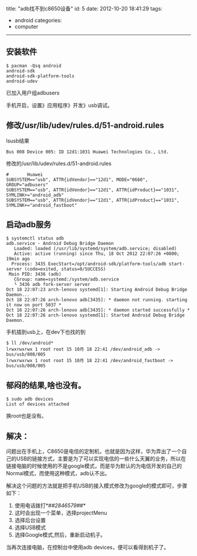 title: "adb找不到c8650设备"
id: 5
date: 2012-10-20 18:41:29
tags:
- android
categories:
- computer
---

安装软件
--------------------------------------------

```
$ pacman -Qsq android
android-sdk
android-sdk-platform-tools
android-udev
```

<!--more-->

已加入用户组adbusers

手机开启，设置》应用程序》开发》usb调试。

修改/usr/lib/udev/rules.d/51-android.rules
--------------------------------------------

lsusb结果
```
Bus 008 Device 005: ID 12d1:1031 Huawei Technologies Co., Ltd.
```
修改的/usr/lib/udev/rules.d/51-android.rules
```
#       Huawei
SUBSYSTEM=="usb", ATTR{idVendor}=="12d1", MODE="0660", GROUP="adbusers"
SUBSYSTEM=="usb", ATTR{idVendor}=="12d1", ATTR{idProduct}=="1031", SYMLINK+="android_adb"
SUBSYSTEM=="usb", ATTR{idVendor}=="12d1", ATTR{idProduct}=="1031", SYMLINK+="android_fastboot"
```

启动adb服务
--------------------------------------------

```
$ systemctl status adb
adb.service - Android Debug Bridge Daemon
   Loaded: loaded (/usr/lib/systemd/system/adb.service; disabled)
   Active: active (running) since Thu, 18 Oct 2012 22:07:26 +0800; 19min ago
  Process: 3435 ExecStart=/opt/android-sdk/platform-tools/adb start-server (code=exited, status=0/SUCCESS)
 Main PID: 3436 (adb)
   CGroup: name=systemd:/system/adb.service
   └ 3436 adb fork-server server
Oct 18 22:07:23 arch-lenovo systemd[1]: Starting Android Debug Bridge Daemon...
Oct 18 22:07:26 arch-lenovo adb[3435]: * daemon not running. starting it now on port 5037 *
Oct 18 22:07:26 arch-lenovo adb[3435]: * daemon started successfully *
Oct 18 22:07:26 arch-lenovo systemd[1]: Started Android Debug Bridge Daemon.
```
手机插到usb上，在dev下也找的到
```
$ ll /dev/android*
lrwxrwxrwx 1 root root 15 10月 18 22:41 /dev/android_adb -> bus/usb/008/005
lrwxrwxrwx 1 root root 15 10月 18 22:41 /dev/android_fastboot -> bus/usb/008/005
```

郁闷的结果,啥也没有。
--------------------------------------------
```
$ sudo adb devices
List of devices attached
```
换root也是没有。

解决：
--------------------------------------------
问题出在手机上，C8650是电信的定制机，也就是因为这样，华为弄出了一个自己的USB的链接方式，主要是为了可以实现电信的一些什么天翼的业务，所以在链接电脑的时候使用的不是google模式，而是华为默认的为电信开发的自己的Normal模式，而使用这种模式，adb认不出。

解决这个问题的方法就是把手机USB的接入模式修改为google的模式即可，步骤如下：

1. 使用电话拨打*#*#2846579#*#*
2. 这时会出现一个菜单，选择projectMenu
3. 选择后台设置
4. 选择USB模式
5. 选择Google模式,然后，重新启动机子。

当再次连接电脑，在控制台中使用adb devices，便可以看得到机子了。
